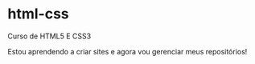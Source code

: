 # html-css
 Curso de HTML5 E CSS3

Estou aprendendo a criar sites e agora vou gerenciar meus repositórios!

